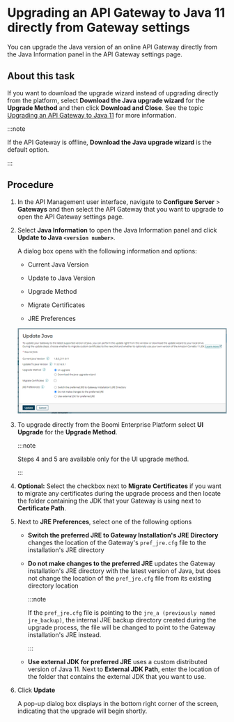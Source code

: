 # Upgrading an API Gateway to Java 11 directly from Gateway settings 

<head>
  <meta name="guidename" content="API Management"/>
  <meta name="context" content="GUID-8923f3fb-0f65-4f19-ba62-4a4ad15b3a84"/>
</head>


You can upgrade the Java version of an online API Gateway directly from the Java Information panel in the API Gateway settings page.


## About this task

If you want to download the upgrade wizard instead of upgrading directly from the platform, select **Download the Java upgrade wizard** for the **Upgrade Method** and then click **Download and Close**. See the topic [Upgrading an API Gateway to Java 11](/docs/Atomsphere/API%20Management/Topics/api-Upgrading_an_API_Gateway_to_Java_11_bdcbc1ee-9505-489c-a600-86fdb7b10c2f.md) for more information.

:::note 

If the API Gateway is offline, **Download the Java upgrade wizard** is the default option.

:::

## Procedure

1.  In the API Management user interface, navigate to **Configure Server** \> **Gateways** and then select the API Gateway that you want to upgrade to open the API Gateway settings page.

2.  Select **Java Information** to open the Java Information panel and click **Update to Java `<version number>`**.

    A dialog box opens with the following information and options:

    -   Current Java Version 

    -   Update to Java Version 

    -   Upgrade Method

    -   Migrate Certificates

    -   JRE Preferences

    ![The Update Java dialog box with options for the upgrade method, migrate certificates, and JRE preferences.](../Images/img-api-gateway_update_java_ui_d2442dc0-9880-4e15-920b-8cfab45bdd5a.png)

3.  To upgrade directly from the Boomi Enterprise Platform select **UI Upgrade** for the **Upgrade Method**.

    :::note 
    
    Steps 4 and 5 are available only for the UI upgrade method.

    :::

4.  **Optional:** Select the checkbox next to **Migrate Certificates** if you want to migrate any certificates during the upgrade process and then locate the folder containing the JDK that your Gateway is using next to **Certificate Path**.

5.  Next to **JRE Preferences**, select one of the following options

    -   **Switch the preferred JRE to Gateway Installation's JRE Directory** changes the location of the Gateway's `pref_jre.cfg` file to the installation's JRE directory

    -   **Do not make changes to the preferred JRE** updates the Gateway installation's JRE directory with the latest version of Java, but does not change the location of the `pref_jre.cfg` file from its existing directory location

        :::note 
        
        If the `pref_jre.cfg` file is pointing to the `jre_a (previously named jre_backup)`, the internal JRE backup directory created during the upgrade process, the file will be changed to point to the Gateway installation's JRE instead.

        :::

    -   **Use external JDK for preferred JRE** uses a custom distributed version of Java 11. Next to **External JDK Path**, enter the location of the folder that contains the external JDK that you want to use.

6.  Click **Update**

    A pop-up dialog box displays in the bottom right corner of the screen, indicating that the upgrade will begin shortly.
